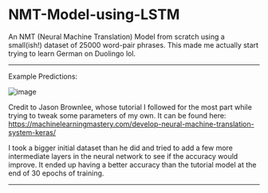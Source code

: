 # NMT-Model-using-LSTM
An NMT (Neural Machine Translation) Model from scratch using a small(ish!) dataset of 25000 word-pair phrases.
This made me actually start trying to learn German on Duolingo lol.

-------------------------------------------------------

Example Predictions:

![image](https://user-images.githubusercontent.com/12728442/108961101-e1311c80-769c-11eb-868e-be4821f9c34e.png)




Credit to Jason Brownlee, whose tutorial I followed for the most part while trying to tweak some parameters of my own.
It can be found here: https://machinelearningmastery.com/develop-neural-machine-translation-system-keras/

I took a bigger initial dataset than he did and tried to add a few more intermediate layers in the neural network to see if the accuracy would improve.
It ended up having a better accuracy than the tutorial model at the end of 30 epochs of training.

-------------------------------------------------------


